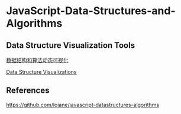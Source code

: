 # JavaScript-Data-Structures-and-Algorithms

## Data Structure Visualization Tools

[数据结构和算法动态可视化](https://visualgo.net/zh)

[Data Structure Visualizations](https://www.cs.usfca.edu/~galles/visualization/Algorithms.html)

## References

https://github.com/loiane/javascript-datastructures-algorithms